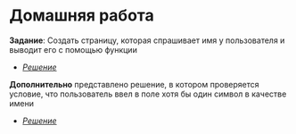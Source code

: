 # Домашняя работа

**Задание**: Создать страницу, которая спрашивает имя у пользователя и выводит его с помощью функции


* [*Решение*](https://github.com/IrinaKazantseva/WEB/blob/main/JavaScript/HomeWork_JS/js_homework.html)

**Дополнительно** представлено решение, в котором проверяется условие, что пользователь ввел в поле хотя бы один символ в качестве имени


* [*Решение*](https://github.com/IrinaKazantseva/WEB/blob/main/JavaScript/HomeWork_JS/js_homework_var2.html)






